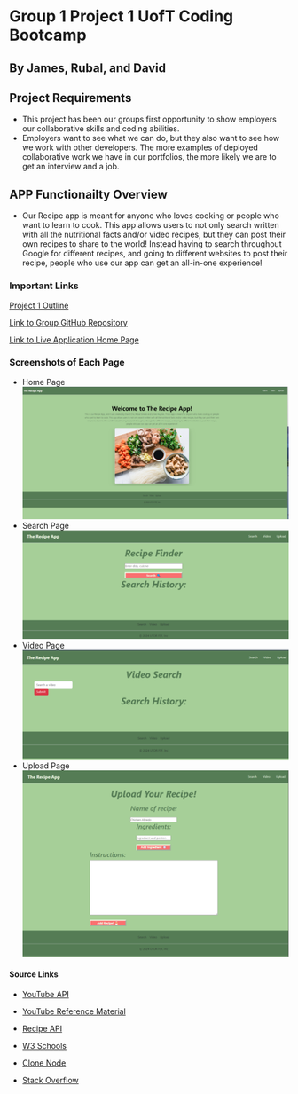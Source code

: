# Group 1 Project 1 UofT Coding Bootcamp
## By James, Rubal, and David
## Project Requirements 
* This project has been our groups first opportunity to show employers our collaborative skills and coding abilities. 
* Employers want to see what we can do, but they also want to see how we work with other developers. The more examples of deployed collaborative work we have in our portfolios, the more likely we are to get an interview and a job.
## APP Functionailty Overview 
* Our Recipe app is meant for anyone who loves cooking or people who want to learn to cook. This app allows users to not only search written with all the nutritional facts and/or video recipes, but they can post their own recipes to share to the world! Instead having to search throughout Google for different recipes, and going to different websites to post their recipe, people who use our app can get an all-in-one experience!

### Important Links
[Project 1 Outline](https://bootcampspot.instructure.com/courses/4895/assignments/69061?module_item_id=1168830)

[Link to Group GitHub Repository](https://github.com/dcho10/group-one-recipe-app)

[Link to Live Application Home Page]()

### Screenshots of Each Page
* Home Page
![Screenshot for Home Page](https://github.com/dcho10/group-one-recipe-app/blob/main/Images/Screenshot%202024-02-20%20095929.png?raw=true)
* Search Page
![Screenshot for Search Page](https://github.com/dcho10/group-one-recipe-app/blob/main/Images/Screenshot%202024-02-20%20100411.png?raw=true)
* Video Page 
![Screenshot for Video Page](https://github.com/dcho10/group-one-recipe-app/blob/main/Images/Screenshot%202024-02-20%20100448.png?raw=true)
* Upload Page 
![Screenshot for Upload Page](https://github.com/dcho10/group-one-recipe-app/blob/main/Images/Screenshot%202024-02-20%20100524.png?raw=true)


#### Source Links
* [YouTube API](https://console.cloud.google.com/apis/credentials?project=youtube-api-video-link)

* [YouTube Reference Material](https://www.youtube.com/watch?v=fOKgHld96mU&list=LL&index=2&t=1414s)

* [Recipe API](https://www.edamam.com/)

* [W3 Schools](https://www.w3schools.com/)

* [Clone Node](https://www.w3schools.com/jsref/met_node_clonenode.asp)

* [Stack Overflow](https://stackoverflow.com/)
